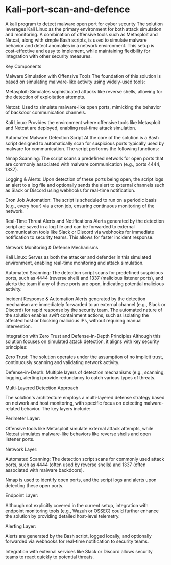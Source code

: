 # Kali-port-scan-and-defence
A kali program to detect malware open port for cyber security
The solution leverages Kali Linux as the primary environment for both attack simulation and monitoring. A combination of offensive tools such as Metasploit and Netcat, along with simple Bash scripts, is used to simulate malware behavior and detect anomalies in a network environment. This setup is cost-effective and easy to implement, while maintaining flexibility for integration with other security measures. 

Key Components 

Malware Simulation with Offensive Tools 
The foundation of this solution is based on simulating malware-like activity using widely-used tools: 

Metasploit: Simulates sophisticated attacks like reverse shells, allowing for the detection of exploitation attempts. 

Netcat: Used to simulate malware-like open ports, mimicking the behavior of backdoor communication channels. 

Kali Linux: Provides the environment where offensive tools like Metasploit and Netcat are deployed, enabling real-time attack simulation. 

Automated Malware Detection Script 
At the core of the solution is a Bash script designed to automatically scan for suspicious ports typically used by malware for communication. The script performs the following functions: 

Nmap Scanning: The script scans a predefined network for open ports that are commonly associated with malware communication (e.g., ports 4444, 1337). 

Logging & Alerts: Upon detection of these ports being open, the script logs an alert to a log file and optionally sends the alert to external channels such as Slack or Discord using webhooks for real-time notification. 

Cron Job Automation: The script is scheduled to run on a periodic basis (e.g., every hour) via a cron job, ensuring continuous monitoring of the network. 

Real-Time Threat Alerts and Notifications 
Alerts generated by the detection script are saved in a log file and can be forwarded to external communication tools like Slack or Discord via webhooks for immediate notification to security teams. This allows for faster incident response. 

Network Monitoring & Defense Mechanisms 

Kali Linux: Serves as both the attacker and defender in this simulated environment, enabling real-time monitoring and attack simulation. 

Automated Scanning: The detection script scans for predefined suspicious ports, such as 4444 (reverse shell) and 1337 (malicious listener ports), and alerts the team if any of these ports are open, indicating potential malicious activity. 

Incident Response & Automation 
Alerts generated by the detection mechanism are immediately forwarded to an external channel (e.g., Slack or Discord) for rapid response by the security team. The automated nature of the solution enables swift containment actions, such as isolating the affected host or blocking malicious IPs, without requiring manual intervention. 

Integration with Zero Trust and Defense-in-Depth Principles 
Although this solution focuses on simulated attack detection, it aligns with key security principles: 

Zero Trust: The solution operates under the assumption of no implicit trust, continuously scanning and validating network activity. 

Defense-in-Depth: Multiple layers of detection mechanisms (e.g., scanning, logging, alerting) provide redundancy to catch various types of threats. 

Multi-Layered Detection Approach 

The solution's architecture employs a multi-layered defense strategy based on network and host monitoring, with specific focus on detecting malware-related behavior. The key layers include: 

Perimeter Layer: 

Offensive tools like Metasploit simulate external attack attempts, while Netcat simulates malware-like behaviors like reverse shells and open listener ports. 

Network Layer: 

Automated Scanning: The detection script scans for commonly used attack ports, such as 4444 (often used by reverse shells) and 1337 (often associated with malware backdoors). 

Nmap is used to identify open ports, and the script logs and alerts upon detecting these open ports. 

Endpoint Layer: 

Although not explicitly covered in the current setup, integration with endpoint monitoring tools (e.g., Wazuh or OSSEC) could further enhance the solution by providing detailed host-level telemetry. 

Alerting Layer: 

Alerts are generated by the Bash script, logged locally, and optionally forwarded via webhooks for real-time notification to security teams. 

Integration with external services like Slack or Discord allows security teams to react quickly to potential threats. 
